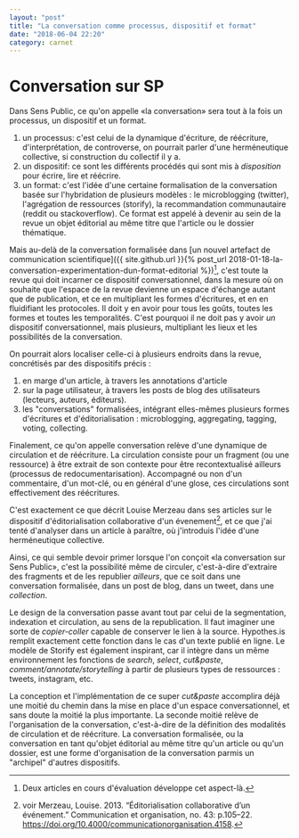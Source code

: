 ```yaml
---
layout: "post"
title: "La conversation comme processus, dispositif et format"
date: "2018-06-04 22:20"
category: carnet
---
```


# Conversation sur SP

Dans Sens Public, ce qu'on appelle «la conversation» sera tout à la fois un processus, un dispositif et un format.

1. un processus: c'est celui de la dynamique d'écriture, de réécriture, d'interprétation, de controverse, on pourrait parler d'une herméneutique collective, si construction du collectif il y a.
2. un dispositif: ce sont les différents procédés qui sont mis à _disposition_ pour écrire, lire et réécrire.
3. un format: c'est l'idée d'une certaine formalisation de la conversation basée sur l'hybridation de plusieurs modèles : le microblogging (twitter), l'agrégation de ressources (storify), la recommandation communautaire (reddit ou stackoverflow). Ce format est appelé à devenir au sein de la revue un objet éditorial au même titre que l'article ou le dossier thématique.

Mais au-delà de la conversation formalisée dans [un nouvel artefact de communication scientifique]({{ site.github.url }}{% post_url 2018-01-18-la-conversation-experimentation-dun-format-editorial %})[^article], c'est toute la revue qui doit incarner ce dispositif conversationnel, dans la mesure où on souhaite que l'espace de la revue devienne un espace d'échange autant que de publication, et ce en multipliant les formes d'écritures, et en en fluidifiant les protocoles. Il doit y en avoir pour tous les goûts, toutes les formes et toutes les temporalités. C'est pourquoi il ne doit pas y avoir _un_ dispositif conversationnel, mais plusieurs, multipliant les lieux et les possibilités de la conversation.

[^article]: Deux articles en cours d'évaluation développe cet aspect-là.

On pourrait alors localiser celle-ci à plusieurs endroits dans la revue, concrétisés par des dispositifs précis :

1. en marge d'un article, à travers les annotations d'article
2. sur la page utilisateur, à travers les posts de blog des utilisateurs (lecteurs, auteurs, éditeurs).
3. les "conversations" formalisées, intégrant elles-mêmes plusieurs formes d'écritures et d'éditorialisation : microblogging, aggregating, tagging, voting, collecting.

Finalement, ce qu'on appelle conversation relève d'une dynamique de circulation et de réécriture. La circulation consiste pour un fragment (ou une ressource) à être extrait de son contexte pour être recontextualisé ailleurs (processus de redocumentarisation). Accompagné ou non d'un commentaire, d'un mot-clé, ou en général d'une glose, ces circulations sont effectivement des réécritures.

C'est exactement ce que décrit Louise Merzeau dans ses articles sur le dispositif d'éditorialisation collaborative d'un évenement[^Louise], et ce que j'ai tenté d'analyser dans un article à paraître, où j'introduis l'idée d'une herméneutique collective.

[^Louise]: voir Merzeau, Louise. 2013. “Éditorialisation collaborative d’un événement.” Communication et organisation, no. 43: p.105–22. https://doi.org/10.4000/communicationorganisation.4158.

Ainsi, ce qui semble devoir primer lorsque l'on conçoit «la conversation sur Sens Public», c'est la possibilité même de circuler, c'est-à-dire d'extraire des fragments et de les republier _ailleurs_, que ce soit dans une conversation formalisée, dans un post de blog, dans un tweet, dans une _collection_.

Le design de la conversation passe avant tout par celui de la segmentation, indexation et circulation, au sens de la republication. Il faut imaginer une sorte de _copier-coller_ capable de conserver le lien à la source. Hypothes.is remplit exactement cette fonction dans le cas d'un texte publié en ligne. Le modèle de Storify est également inspirant, car il intègre dans un même environnement les fonctions de _search_, _select_, _cut&paste_, _comment/annotate/storytelling_ à partir de plusieurs types de ressources : tweets, instagram, etc.

La conception et l'implémentation de ce super _cut&paste_ accomplira déjà une moitié du chemin dans la mise en place d'un espace conversationnel, et sans doute la moitié la plus importante. La seconde moitié relève de l'organisation de la conversation, c'est-à-dire de la définition des modalités de circulation et de réécriture. La conversation formalisée, ou la conversation en tant qu'objet éditorial au même titre qu'un article ou qu'un dossier, est une forme d'organisation de la conversation parmis un "archipel" d'autres dispositifs.
